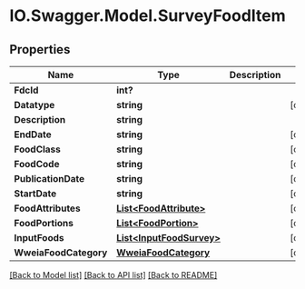 # IO.Swagger.Model.SurveyFoodItem
## Properties

Name | Type | Description | Notes
------------ | ------------- | ------------- | -------------
**FdcId** | **int?** |  | 
**Datatype** | **string** |  | [optional] 
**Description** | **string** |  | 
**EndDate** | **string** |  | [optional] 
**FoodClass** | **string** |  | [optional] 
**FoodCode** | **string** |  | [optional] 
**PublicationDate** | **string** |  | [optional] 
**StartDate** | **string** |  | [optional] 
**FoodAttributes** | [**List&lt;FoodAttribute&gt;**](FoodAttribute.md) |  | [optional] 
**FoodPortions** | [**List&lt;FoodPortion&gt;**](FoodPortion.md) |  | [optional] 
**InputFoods** | [**List&lt;InputFoodSurvey&gt;**](InputFoodSurvey.md) |  | [optional] 
**WweiaFoodCategory** | [**WweiaFoodCategory**](WweiaFoodCategory.md) |  | [optional] 

[[Back to Model list]](../README.md#documentation-for-models) [[Back to API list]](../README.md#documentation-for-api-endpoints) [[Back to README]](../README.md)

